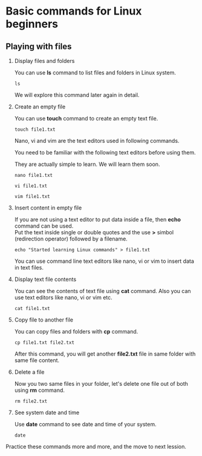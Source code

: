 # Basic commands for Linux beginners

## Playing with files

1. Display files and folders 

    You can use **ls** command to list files and folders in Linux system.
        
    `ls`

    We will explore this command later again in detail.

2. Create an empty file

    You can use **touch** command to create an empty text file.

    `touch file1.txt`

    Nano, vi and vim are the text editors used in following commands.

    You need to be familiar with the following text editors before using them. 
    
    They are actually simple to learn. We will learn them soon.

    `nano file1.txt`

    `vi file1.txt`

    `vim file1.txt`

3. Insert content in empty file

    If you are not using a  text editor to put data inside a file, then **echo** command can be used.    
    Put the text inside single or double quotes and the use **>** simbol (redirection operator) followed by a filename.
    
    `echo "Started learning Linux commands" > file1.txt`

    You can use command line text editors like nano, vi or vim to insert data in text files.

4. Display text file contents

    You can see the contents of text file using **cat** command.
    Also you can use text editors like nano, vi or vim etc.
    
    `cat file1.txt`

5. Copy file to another file

    You can copy files and folders with **cp** command. 

    `cp file1.txt file2.txt`

    After this command, you will get another __file2.txt__ file in same folder with same file content.

6. Delete a file

    Now you two same files in your folder, let's delete one file out of both using **rm** command.

    `rm file2.txt`


7. See system date and time

    Use **date** command to see date and time of your system.

    `date`

Practice these commands more and more, and the move to next lession.








